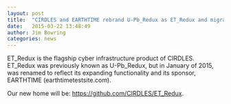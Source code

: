 ```yaml
---
layout: post
title:  "CIRDLES and EARTHTIME rebrand U-Pb_Redux as ET_Redux and migrate to GitHub.com"
date:   2015-03-22 13:48:49
author: Jim Bowring
categories: news
---
```


ET_Redux is the flagship cyber infrastructure product of CIRDLES.  ET_Redux was previously known as U-Pb_Redux, but in January of 2015, was renamed to reflect its expanding functionality and its sponsor, EARTHTIME (earthtimetestsite.com).

Our new home will be: 
<a href="https://github.com/CIRDLES/ET_Redux" target="_blank">https://github.com/CIRDLES/ET_Redux</a>.

